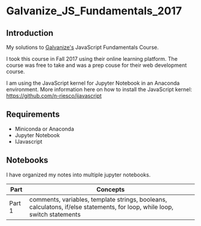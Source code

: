 # Galvanize_JS_Fundamentals_2017
## Introduction 
My solutions to [Galvanize's](https://www.galvanize.com/) JavaScript Fundamentals Course. 

I took this course in Fall 2017 using their online learning platform. The course was free to take and was a prep couse for their web development course. 

I am using the JavaScript kernel for Jupyter Notebook in an Anaconda environment. More information here on how to install the JavaScript kernel: https://github.com/n-riesco/ijavascript

## Requirements
* Miniconda or Anaconda
* Jupyter Notebook
* IJavascript

## Notebooks
I have organized my notes into multiple jupyter notebooks.

|   Part | Concepts  |  
|---|---|
|  Part 1 |  comments, variables, template strings, booleans, calculatons, if/else statements, for loop, while loop, switch statements |   
